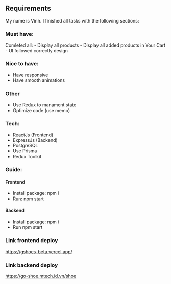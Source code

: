 ## Requirements
My name is Vinh. I finished all tasks with the following sections:

### Must have:
  Comleted all:
    - Display all products
    - Display all added products in Your Cart
    - UI followed correctly design

### Nice to have:
  - Have responsive
  - Have smooth animations

### Other
  - Use Redux to manament state
  - Optimize code (use memo)

### Tech:
  - ReactJs (Frontend)
  - ExpressJs (Backend)
  - PostgreSQL
  - Use Prisma
  - Redux Toolkit

### Guide:
#### Frontend
  - Install package: npm i
  - Run: npm start
#### Backend
  - Install package: npm i
  - Run npm start
  
### Link frontend deploy
https://gshoes-beta.vercel.app/

### Link backend deploy
https://go-shoe.mtech.id.vn/shoe
